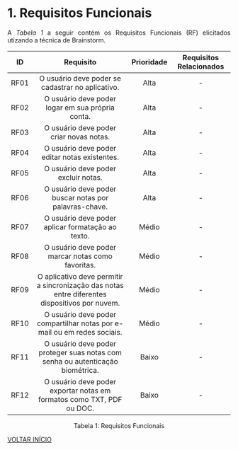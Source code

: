 # 1. Requisitos Funcionais

<p align="justify">A <i>Tabela 1</i> a seguir contém os Requisitos Funcionais (RF) elicitados utizando a técnica de Brainstorm.</p>

| ID   |                                 Requisito                                 | Prioridade | Requisitos Relacionados |
| :--: | :-----------------------------------------------------------------------: | :--------: | :---------: |
| RF01 |  O usuário deve poder se cadastrar no aplicativo.  |  Alta   |    -      |
| RF02 |  O usuário deve poder logar em sua própria conta.  |  Alta   |    -      |
| RF03 |              O usuário deve poder criar novas notas.                      |  Alta      |      -      |
| RF04 |           O usuário deve poder editar notas existentes.                   |  Alta      |      -     |
| RF05 |             O usuário deve poder excluir notas.                           |  Alta      |      -     |
| RF06 |     O usuário deve poder buscar notas por palavras-chave.                 |  Alta      |      -     |
| RF07 |        O usuário deve poder aplicar formatação ao texto.                  |  Médio     |      -     |
| RF08 | O usuário deve poder marcar notas como favoritas.  |  Médio     |     -       |
| RF09 | O aplicativo deve permitir a sincronização das notas entre diferentes dispositivos por nuvem.  |  Médio     |   -      |
| RF10 |  O usuário deve poder compartilhar notas por e-mail ou em redes sociais.  |  Médio     |      -     |
| RF11 |  O usuário deve poder proteger suas notas com senha ou autenticação biométrica.  |  Baixo    |     -      |
| RF12 |  O usuário deve poder exportar notas em formatos como TXT, PDF ou DOC.  |  Baixo    |    -      |


<div style="text-align: center">
<p>Tabela 1: Requisitos Funcionais</p>
</div>

<a href="../README.md">VOLTAR INÍCIO</a>
